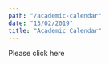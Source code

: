 ```yaml
---
path: "/academic-calendar"
date: "13/02/2019"
title: "Academic Calendar"
---
```


Please click here 
